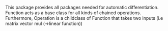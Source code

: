 This package provides all packages needed for automatic differentiation. Function acts as a base class for all kinds of chained operations. Furthermore, Operation is a childclass of Function that takes two inputs (i.e matrix vector mul (->linear function))
